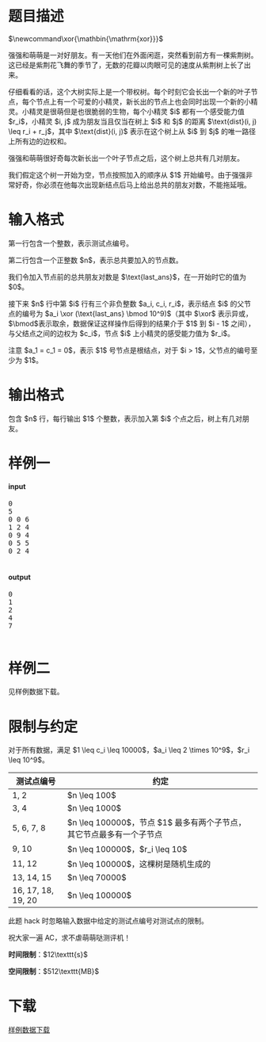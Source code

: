 # 题目描述

<div class="hide">
$\newcommand\xor{\mathbin{\mathrm{xor}}}$
</div>

<p>强强和萌萌是一对好朋友。有一天他们在外面闲逛，突然看到前方有一棵紫荆树。这已经是紫荆花飞舞的季节了，无数的花瓣以肉眼可见的速度从紫荆树上长了出来。</p>
<p>仔细看看的话，这个大树实际上是一个带权树。每个时刻它会长出一个新的叶子节点，每个节点上有一个可爱的小精灵，新长出的节点上也会同时出现一个新的小精灵。小精灵是很萌但是也很脆弱的生物，每个小精灵 $i$ 都有一个感受能力值 $r_i$，小精灵 $i, j$ 成为朋友当且仅当在树上 $i$ 和 $j$ 的距离 $\text{dist}(i, j) \leq r_i + r_j$，其中 $\text{dist}(i, j)$ 表示在这个树上从 $i$ 到 $j$ 的唯一路径上所有边的边权和。</p>
<p>强强和萌萌很好奇每次新长出一个叶子节点之后，这个树上总共有几对朋友。</p>
<p>我们假定这个树一开始为空，节点按照加入的顺序从 $1$ 开始编号。由于强强非常好奇，你必须在他每次出现新结点后马上给出总共的朋友对数，不能拖延哦。</p>

# 输入格式


<p>第一行包含一个整数，表示测试点编号。</p>
<p>第二行包含一个正整数 $n$，表示总共要加入的节点数。</p>
<p>我们令加入节点前的总共朋友对数是 $\text{last_ans}$，在一开始时它的值为 $0$。</p>
<p>接下来 $n$ 行中第 $i$ 行有三个非负整数 $a_i, c_i, r_i$，表示结点 $i$ 的父节点的编号为 $a_i \xor (\text{last_ans} \bmod 10^9)$（其中 $\xor$ 表示异或，$\bmod$表示取余，数据保证这样操作后得到的结果介于 $1$ 到 $i - 1$ 之间），与父结点之间的边权为 $c_i$，节点 $i$ 上小精灵的感受能力值为 $r_i$。</p>
<p>注意 $a_1 = c_1 = 0$，表示 $1$ 号节点是根结点，对于 $i &gt; 1$，父节点的编号至少为 $1$。</p>

# 输出格式


<p>包含 $n$ 行，每行输出 $1$ 个整数，表示加入第 $i$ 个点之后，树上有几对朋友。</p>

# 样例一


<h4>input</h4>
<pre>0
5
0 0 6
1 2 4
0 9 4
0 5 5
0 2 4

</pre>

<h4>output</h4>
<pre>0
1
2
4
7

</pre>


# 样例二


<p>见样例数据下载。</p>

# 限制与约定


<p>对于所有数据，满足 $1 \leq c_i \leq 10000$，$a_i \leq 2 \times 10^9$，$r_i \leq 10^9$。</p>
<div class="table-responsive">
<table class="table table-bordered table-text-center table-vertical-middle"><thead><tr><th>测试点编号</th><th>约定</th></tr></thead><tbody><tr><td>1, 2</td><td>$n \leq 100$</td></tr><tr><td>3, 4</td><td>$n \leq 1000$</td></tr><tr><td>5, 6, 7, 8</td><td>$n \leq 100000$，节点 $1$ 最多有两个子节点，其它节点最多有一个子节点</td></tr><tr><td>9, 10</td><td>$n \leq 100000$，$r_i \leq 10$</td></tr><tr><td>11, 12</td><td>$n \leq 100000$，这棵树是随机生成的</td></tr><tr><td>13, 14, 15</td><td>$n \leq 70000$</td></tr><tr><td>16, 17, 18, 19, 20</td><td>$n \leq 100000$</td></tr></tbody></table></div>

<p>此题 hack 时忽略输入数据中给定的测试点编号对测试点的限制。</p>
<p>祝大家一遍 AC，求不虐萌萌哒测评机！</p>
<p><strong>时间限制</strong>：$12\texttt{s}$</p>
<p><strong>空间限制</strong>：$512\texttt{MB}$</p>

# 下载


<p><a href="/download.php?type=problem&amp;id=55">样例数据下载</a></p>
